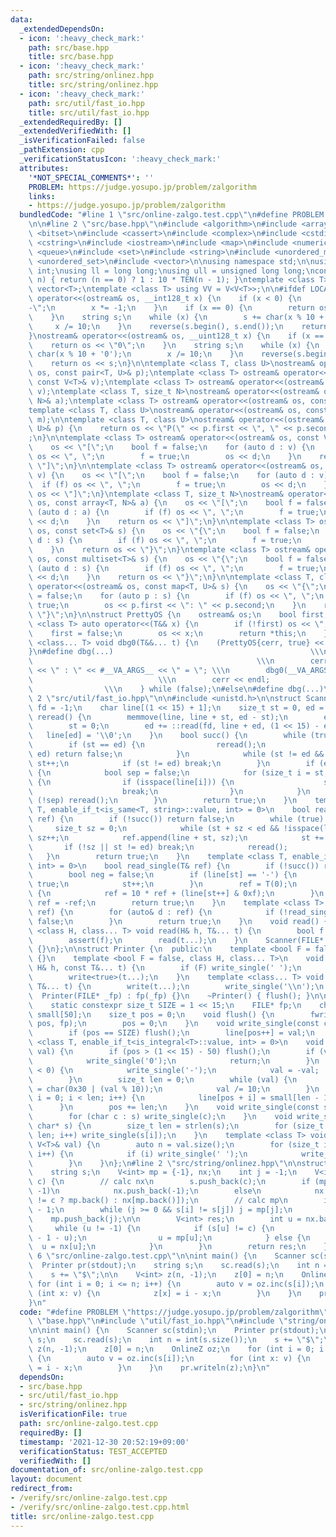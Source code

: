 ```yaml
---
data:
  _extendedDependsOn:
  - icon: ':heavy_check_mark:'
    path: src/base.hpp
    title: src/base.hpp
  - icon: ':heavy_check_mark:'
    path: src/string/onlinez.hpp
    title: src/string/onlinez.hpp
  - icon: ':heavy_check_mark:'
    path: src/util/fast_io.hpp
    title: src/util/fast_io.hpp
  _extendedRequiredBy: []
  _extendedVerifiedWith: []
  _isVerificationFailed: false
  _pathExtension: cpp
  _verificationStatusIcon: ':heavy_check_mark:'
  attributes:
    '*NOT_SPECIAL_COMMENTS*': ''
    PROBLEM: https://judge.yosupo.jp/problem/zalgorithm
    links:
    - https://judge.yosupo.jp/problem/zalgorithm
  bundledCode: "#line 1 \"src/online-zalgo.test.cpp\"\n#define PROBLEM \"https://judge.yosupo.jp/problem/zalgorithm\"\
    \n\n#line 2 \"src/base.hpp\"\n#include <algorithm>\n#include <array>\n#include\
    \ <bitset>\n#include <cassert>\n#include <complex>\n#include <cstdio>\n#include\
    \ <cstring>\n#include <iostream>\n#include <map>\n#include <numeric>\n#include\
    \ <queue>\n#include <set>\n#include <string>\n#include <unordered_map>\n#include\
    \ <unordered_set>\n#include <vector>\n\nusing namespace std;\n\nusing uint = unsigned\
    \ int;\nusing ll = long long;\nusing ull = unsigned long long;\nconstexpr ll TEN(int\
    \ n) { return (n == 0) ? 1 : 10 * TEN(n - 1); }\ntemplate <class T> using V =\
    \ vector<T>;\ntemplate <class T> using VV = V<V<T>>;\n\n#ifdef LOCAL\n\nostream&\
    \ operator<<(ostream& os, __int128_t x) {\n    if (x < 0) {\n        os << \"\
    -\";\n        x *= -1;\n    }\n    if (x == 0) {\n        return os << \"0\";\n\
    \    }\n    string s;\n    while (x) {\n        s += char(x % 10 + '0');\n   \
    \     x /= 10;\n    }\n    reverse(s.begin(), s.end());\n    return os << s;\n\
    }\nostream& operator<<(ostream& os, __uint128_t x) {\n    if (x == 0) {\n    \
    \    return os << \"0\";\n    }\n    string s;\n    while (x) {\n        s +=\
    \ char(x % 10 + '0');\n        x /= 10;\n    }\n    reverse(s.begin(), s.end());\n\
    \    return os << s;\n}\n\ntemplate <class T, class U>\nostream& operator<<(ostream&\
    \ os, const pair<T, U>& p);\ntemplate <class T> ostream& operator<<(ostream& os,\
    \ const V<T>& v);\ntemplate <class T> ostream& operator<<(ostream& os, const deque<T>&\
    \ v);\ntemplate <class T, size_t N>\nostream& operator<<(ostream& os, const array<T,\
    \ N>& a);\ntemplate <class T> ostream& operator<<(ostream& os, const set<T>& s);\n\
    template <class T, class U>\nostream& operator<<(ostream& os, const map<T, U>&\
    \ m);\n\ntemplate <class T, class U>\nostream& operator<<(ostream& os, const pair<T,\
    \ U>& p) {\n    return os << \"P(\" << p.first << \", \" << p.second << \")\"\
    ;\n}\n\ntemplate <class T> ostream& operator<<(ostream& os, const V<T>& v) {\n\
    \    os << \"[\";\n    bool f = false;\n    for (auto d : v) {\n        if (f)\
    \ os << \", \";\n        f = true;\n        os << d;\n    }\n    return os <<\
    \ \"]\";\n}\n\ntemplate <class T> ostream& operator<<(ostream& os, const deque<T>&\
    \ v) {\n    os << \"[\";\n    bool f = false;\n    for (auto d : v) {\n      \
    \  if (f) os << \", \";\n        f = true;\n        os << d;\n    }\n    return\
    \ os << \"]\";\n}\ntemplate <class T, size_t N>\nostream& operator<<(ostream&\
    \ os, const array<T, N>& a) {\n    os << \"[\";\n    bool f = false;\n    for\
    \ (auto d : a) {\n        if (f) os << \", \";\n        f = true;\n        os\
    \ << d;\n    }\n    return os << \"]\";\n}\n\ntemplate <class T> ostream& operator<<(ostream&\
    \ os, const set<T>& s) {\n    os << \"{\";\n    bool f = false;\n    for (auto\
    \ d : s) {\n        if (f) os << \", \";\n        f = true;\n        os << d;\n\
    \    }\n    return os << \"}\";\n}\ntemplate <class T> ostream& operator<<(ostream&\
    \ os, const multiset<T>& s) {\n    os << \"{\";\n    bool f = false;\n    for\
    \ (auto d : s) {\n        if (f) os << \", \";\n        f = true;\n        os\
    \ << d;\n    }\n    return os << \"}\";\n}\n\ntemplate <class T, class U>\nostream&\
    \ operator<<(ostream& os, const map<T, U>& s) {\n    os << \"{\";\n    bool f\
    \ = false;\n    for (auto p : s) {\n        if (f) os << \", \";\n        f =\
    \ true;\n        os << p.first << \": \" << p.second;\n    }\n    return os <<\
    \ \"}\";\n}\n\nstruct PrettyOS {\n    ostream& os;\n    bool first;\n\n    template\
    \ <class T> auto operator<<(T&& x) {\n        if (!first) os << \", \";\n    \
    \    first = false;\n        os << x;\n        return *this;\n    }\n};\ntemplate\
    \ <class... T> void dbg0(T&&... t) {\n    (PrettyOS{cerr, true} << ... << t);\n\
    }\n#define dbg(...)                                            \\\n    do {  \
    \                                                  \\\n        cerr << __LINE__\
    \ << \" : \" << #__VA_ARGS__ << \" = \"; \\\n        dbg0(__VA_ARGS__);      \
    \                            \\\n        cerr << endl;                       \
    \                \\\n    } while (false);\n#else\n#define dbg(...)\n#endif\n#line\
    \ 2 \"src/util/fast_io.hpp\"\n\n#include <unistd.h>\n\nstruct Scanner {\n    int\
    \ fd = -1;\n    char line[(1 << 15) + 1];\n    size_t st = 0, ed = 0;\n    void\
    \ reread() {\n        memmove(line, line + st, ed - st);\n        ed -= st;\n\
    \        st = 0;\n        ed += ::read(fd, line + ed, (1 << 15) - ed);\n     \
    \   line[ed] = '\\0';\n    }\n    bool succ() {\n        while (true) {\n    \
    \        if (st == ed) {\n                reread();\n                if (st ==\
    \ ed) return false;\n            }\n            while (st != ed && isspace(line[st]))\
    \ st++;\n            if (st != ed) break;\n        }\n        if (ed - st <= 50)\
    \ {\n            bool sep = false;\n            for (size_t i = st; i < ed; i++)\
    \ {\n                if (isspace(line[i])) {\n                    sep = true;\n\
    \                    break;\n                }\n            }\n            if\
    \ (!sep) reread();\n        }\n        return true;\n    }\n    template <class\
    \ T, enable_if_t<is_same<T, string>::value, int> = 0>\n    bool read_single(T&\
    \ ref) {\n        if (!succ()) return false;\n        while (true) {\n       \
    \     size_t sz = 0;\n            while (st + sz < ed && !isspace(line[st + sz]))\
    \ sz++;\n            ref.append(line + st, sz);\n            st += sz;\n     \
    \       if (!sz || st != ed) break;\n            reread();            \n     \
    \   }\n        return true;\n    }\n    template <class T, enable_if_t<is_integral<T>::value,\
    \ int> = 0>\n    bool read_single(T& ref) {\n        if (!succ()) return false;\n\
    \        bool neg = false;\n        if (line[st] == '-') {\n            neg =\
    \ true;\n            st++;\n        }\n        ref = T(0);\n        while (isdigit(line[st]))\
    \ {\n            ref = 10 * ref + (line[st++] & 0xf);\n        }\n        if (neg)\
    \ ref = -ref;\n        return true;\n    }\n    template <class T> bool read_single(V<T>&\
    \ ref) {\n        for (auto& d : ref) {\n            if (!read_single(d)) return\
    \ false;\n        }\n        return true;\n    }\n    void read() {}\n    template\
    \ <class H, class... T> void read(H& h, T&... t) {\n        bool f = read_single(h);\n\
    \        assert(f);\n        read(t...);\n    }\n    Scanner(FILE* fp) : fd(fileno(fp))\
    \ {}\n};\n\nstruct Printer {\n  public:\n    template <bool F = false> void write()\
    \ {}\n    template <bool F = false, class H, class... T>\n    void write(const\
    \ H& h, const T&... t) {\n        if (F) write_single(' ');\n        write_single(h);\n\
    \        write<true>(t...);\n    }\n    template <class... T> void writeln(const\
    \ T&... t) {\n        write(t...);\n        write_single('\\n');\n    }\n\n  \
    \  Printer(FILE* _fp) : fp(_fp) {}\n    ~Printer() { flush(); }\n\n  private:\n\
    \    static constexpr size_t SIZE = 1 << 15;\n    FILE* fp;\n    char line[SIZE],\
    \ small[50];\n    size_t pos = 0;\n    void flush() {\n        fwrite(line, 1,\
    \ pos, fp);\n        pos = 0;\n    }\n    void write_single(const char& val) {\n\
    \        if (pos == SIZE) flush();\n        line[pos++] = val;\n    }\n    template\
    \ <class T, enable_if_t<is_integral<T>::value, int> = 0>\n    void write_single(T\
    \ val) {\n        if (pos > (1 << 15) - 50) flush();\n        if (val == 0) {\n\
    \            write_single('0');\n            return;\n        }\n        if (val\
    \ < 0) {\n            write_single('-');\n            val = -val;  // todo min\n\
    \        }\n        size_t len = 0;\n        while (val) {\n            small[len++]\
    \ = char(0x30 | (val % 10));\n            val /= 10;\n        }\n        for (size_t\
    \ i = 0; i < len; i++) {\n            line[pos + i] = small[len - 1 - i];\n  \
    \      }\n        pos += len;\n    }\n    void write_single(const string& s) {\n\
    \        for (char c : s) write_single(c);\n    }\n    void write_single(const\
    \ char* s) {\n        size_t len = strlen(s);\n        for (size_t i = 0; i <\
    \ len; i++) write_single(s[i]);\n    }\n    template <class T> void write_single(const\
    \ V<T>& val) {\n        auto n = val.size();\n        for (size_t i = 0; i < n;\
    \ i++) {\n            if (i) write_single(' ');\n            write_single(val[i]);\n\
    \        }\n    }\n};\n#line 2 \"src/string/onlinez.hpp\"\n\nstruct OnlineZ {\n\
    \    string s;\n    V<int> mp = {-1}, nx;\n    int j = -1;\n    V<int> inc(char\
    \ c) {\n        // calc nx\n        s.push_back(c);\n        if (mp.back() ==\
    \ -1)\n            nx.push_back(-1);\n        else\n            nx.push_back(s[mp.back()]\
    \ != c ? mp.back() : nx[mp.back()]);\n        // calc mp\n        int i = int(s.size())\
    \ - 1;\n        while (j >= 0 && s[i] != s[j]) j = mp[j];\n        j++;\n    \
    \    mp.push_back(j);\n\n        V<int> res;\n        int u = nx.back();\n   \
    \     while (u != -1) {\n            if (s[u] != c) {\n                res.push_back(int(s.size())\
    \ - 1 - u);\n                u = mp[u];\n            } else {\n              \
    \  u = nx[u];\n            }\n        }\n        return res;\n    }\n};\n#line\
    \ 6 \"src/online-zalgo.test.cpp\"\n\nint main() {\n    Scanner sc(stdin);\n  \
    \  Printer pr(stdout);\n    string s;\n    sc.read(s);\n    int n = int(s.size());\n\
    \    s += \"$\";\n\n    V<int> z(n, -1);\n    z[0] = n;\n    OnlineZ oz;\n   \
    \ for (int i = 0; i <= n; i++) {\n        auto v = oz.inc(s[i]);\n        for\
    \ (int x: v) {\n            z[x] = i - x;\n        }\n    }\n    pr.writeln(z);\n\
    }\n"
  code: "#define PROBLEM \"https://judge.yosupo.jp/problem/zalgorithm\"\n\n#include\
    \ \"base.hpp\"\n#include \"util/fast_io.hpp\"\n#include \"string/onlinez.hpp\"\
    \n\nint main() {\n    Scanner sc(stdin);\n    Printer pr(stdout);\n    string\
    \ s;\n    sc.read(s);\n    int n = int(s.size());\n    s += \"$\";\n\n    V<int>\
    \ z(n, -1);\n    z[0] = n;\n    OnlineZ oz;\n    for (int i = 0; i <= n; i++)\
    \ {\n        auto v = oz.inc(s[i]);\n        for (int x: v) {\n            z[x]\
    \ = i - x;\n        }\n    }\n    pr.writeln(z);\n}\n"
  dependsOn:
  - src/base.hpp
  - src/util/fast_io.hpp
  - src/string/onlinez.hpp
  isVerificationFile: true
  path: src/online-zalgo.test.cpp
  requiredBy: []
  timestamp: '2021-12-30 20:52:19+09:00'
  verificationStatus: TEST_ACCEPTED
  verifiedWith: []
documentation_of: src/online-zalgo.test.cpp
layout: document
redirect_from:
- /verify/src/online-zalgo.test.cpp
- /verify/src/online-zalgo.test.cpp.html
title: src/online-zalgo.test.cpp
---
```

